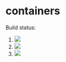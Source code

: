 # containers

Build status:

1. [![](https://github.com/nishka-ayyar/CS46/workflows/tests-BinaryTree/badge.svg)](https://github.com/nishka-ayyar/CS46/actions?query=workflow%3Atests-BinaryTree)
1. [![](https://github.com/nishka-ayyar/CS46/workflows/tests-BST/badge.svg)](https://github.com/nishka-ayyar/CS46/actions?query=workflow%3Atests-BST)
1. [![](https://github.com/nishka-ayyar/CS46/actions/workflows/tests-AVLTree.yml/badge.svg)](https://github.com/nishka-ayyar/CS46/actions/workflows/tests-AVLTree.yml)
